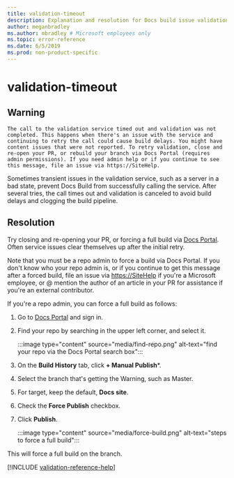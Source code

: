```yaml
---
title: validation-timeout
description: Explanation and resolution for Docs build issue validation-timeout
author: meganbradley
ms.author: mbradley # Microsoft employees only
ms.topic: error-reference
ms.date: 6/5/2019
ms.prod: non-product-specific
---
```

# validation-timeout

## Warning

`The call to the validation service timed out and validation was not completed. This happens when there's an issue with the service and continuing to retry the call could cause build delays. You might have content issues that were not reported. To retry validation, close and re-open your PR, or rebuild your branch via Docs Portal (requires admin permissions). If you need admin help or if you continue to see this message, file an issue via https://SiteHelp.`

Sometimes transient issues in the validation service, such as a server in a bad state, prevent Docs Build from successfully calling the service. After several tries, the call times out and validation is canceled to avoid build delays and clogging the build pipeline.

## Resolution

Try closing and re-opening your PR, or forcing a full build via [Docs Portal](https://ops.microsoft.com/#/). Often service issues clear themselves up after the initial retry.

Note that you must be a repo admin to force a build via Docs Portal. If you don't know who your repo admin is, or if you continue to get this message after a forced build, file an issue via [https://SiteHelp](https://SiteHelp) if you're a Microsoft employee, or @ mention the author of an article in your PR for assistance if you're an external contributor.

If you're a repo admin, you can force a full build as follows:

1. Go to [Docs Portal](https://ops.microsoft.com/#/) and sign in.
1. Find your repo by searching in the upper left corner, and select it.

   :::image type="content" source="media/find-repo.png" alt-text="find your repo via the Docs Portal search box":::
1. On the **Build History** tab, click **+ Manual Publish***.
1. Select the branch that's getting the Warning, such as Master.
1. For target, keep the default, **Docs site**.
1. Check the **Force Publish** checkbox.
1. Click **Publish**.

   :::image type="content" source="media/force-build.png" alt-text="steps to force a full build":::

This will force a full build on the branch.

<!--make sure to add this file to your includes folder and verify the path-->
[!INCLUDE [validation-reference-help](includes/validation-reference-help.md)]
